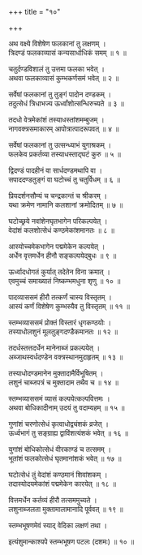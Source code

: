+++
title = "१०"

+++
  
  
  
  
अथ वक्ष्ये विशेषेण फलकानां तु लक्षणम् ।  
त्रिदण्डं फलकाव्यासं कन्यसार्धाधिकं समम् ॥ १ ॥  
  
चतुर्दण्डविशालं तु उत्तमा फलका भवेत् ।  
अथवा फलकाव्यासं कुम्भकर्णसमं भवेत् ॥ २ ॥  
  
सर्वेषां फलकानां तु तुङ्गं पादोन दण्डकम् ।  
तदुत्सेधं त्रिधाभज्य ऊर्ध्वांशोत्सन्धिरुच्यते ॥ ३ ॥  
  
तदधो वेत्रमेकांशं तस्याधस्तांशमम्बुजम् ।  
नागवक्त्रसमाकारम् आपोत्रात्पादरूपवत् ॥ ४ ॥  
  
सर्वेषां फलकानां तु उत्सन्ध्याभं युगाश्रकम् ।  
फलकेव प्रकर्तव्या तस्याधस्ताद्घटं कुरु ॥ ५ ॥  
  
द्विदण्डं पादहीनं वा सार्धदण्डमथापि वा ।  
सपाददण्डतुङ्गं वा घटोच्चं तु चतुर्विधम् ॥ ६ ॥  
  
प्रियदर्शनसौम्यं च चन्द्रकान्तं च श्रीकरम् ।  
यथा क्रमेण नामानि कलशानां क्रमोदितम् ॥ ७ ॥  
  
घटोच्छ्रये नवांशेनघृतभागेन परिकल्पयेत् ।  
वेदांशं कलशोत्सेधं कण्ठमेकांशमानतः ॥ ८ ॥  
  
आस्योच्चमेकभागेन पद्ममेकेन कल्पयेत् ।  
अर्धेन वृत्तमर्धेन हीनौ सङ्कल्पयेद्बुधः ॥ ९ ॥  
  
ऊर्ध्वादधोगतं कुर्यात् तदेतेन विना क्रमात् ।  
एवमुच्चं समाख्यातं निष्कम्भमधुना शृणु ॥ १० ॥  
  
पादव्याससमं हीरौ तत्कर्णं चास्य विस्तृतम् ।  
आस्यं कर्णं विशेषेण कुम्भस्यैव तु विस्तृतम् ॥ ११ ॥  
  
स्तम्भव्याससमं प्रोक्तं विस्तारं धृगकण्ठयोः ।  
तस्याधोलशुनं मूलतुङ्गदण्डैकमानतः ॥ १२ ॥  
  
तदर्धस्तत्तदर्धेन मानेनाब्जं प्रकल्पयेत् ।  
अब्जाथस्वर्धदण्डेन वक्त्रस्थानमुदाहृतम् ॥ १३ ॥  
  
तस्याधोदण्डमानेन मुक्तादामैर्विभूषितम् ।  
लशुनं चाब्जपत्रं च मुक्तादाम तथैव च ॥ १४ ॥  
  
स्तम्भव्याससमं व्यासं कल्पयेत्कल्पवित्तमः ।  
अथवा बोधिकादीनाम् उदयं तु वदाम्यहम् ॥ १५ ॥  
  
गुणांशं चरणोत्सेधं कृत्वाधोद्व्यंशकं व्रजेत् ।  
ऊर्ध्वभागं तु सङ्ग्राह्य द्वाविंशत्यंशकं भवेत् ॥ १६ ॥  
  
युगांशं बोधिकोत्सेधं वीरकाण्डं च तत्समम् ।  
भूतांशं फलकोत्सेधं घृतमानांशकं भवेत् ॥ १७ ॥  
  
घटोत्सेधं तुं वेदांशं कण्ठमानं शिवांशकम् ।  
तदास्योदयमेकांशं पद्ममेकेन कारयेत् ॥ १८ ॥  
  
वित्तमर्धेन कर्तव्यं हीरौ तत्सममुच्यते ।  
लशुनाब्जलता मुक्तामालामानादि पूर्ववत् ॥ १९ ॥  
  
स्तम्भभूषणमेवं स्याद् वेदिका लक्षणं तथा ।  
  
इत्यंशुमान्काश्यपे स्तम्भभूषण पटलः (दशमः) ॥ १० ॥  